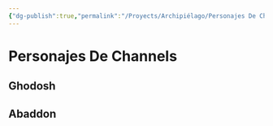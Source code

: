 ```yaml
---
{"dg-publish":true,"permalink":"/Proyects/Archipiélago/Personajes De Channels/","title":"Personajes De Channels","created":"Sunday, 2023-10-08, 6:56:09 pm","updated":"Sunday, 2023-10-08, 6:59:40 pm"}
---
```



# Personajes De Channels

## Ghodosh

## Abaddon

